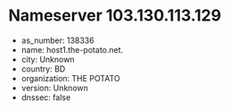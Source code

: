 # Nameserver 103.130.113.129

* as_number: 138336
* name: host1.the-potato.net.
* city: Unknown
* country: BD
* organization: THE POTATO
* version: Unknown
* dnssec: false
